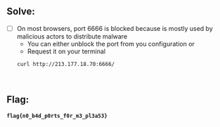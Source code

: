 ## Solve:

- [ ] On most browsers, port 6666 is blocked because is mostly used by malicious actors to distribute malware
  - You can either unblock the port from you configuration
  or
  - Request it on your terminal
  ```bash
  curl http://213.177.18.70:6666/
  ```

<br>

## Flag:
**`flag{n0_b4d_p0rts_f0r_m3_pl3a53}`**
